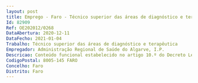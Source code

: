 ```yaml
--- 
layout: post
title: Emprego - Faro - Técnico superior das áreas de diagnóstico e terapêutica
Id: 82909
Ref: OE202012/0268
DataAbertura: 2020-12-11
DataFecho: 2021-01-04
Trabalho: Técnico superior das áreas de diagnóstico e terapêutica
Empregador: Administração Regional de Saúde do Algarve, I.P.
Descricao: Conteúdo funcional estabelecido no artigo 10.º do Decreto Lei n.º 111 2017, de 31 de agosto.
CodigoPostal: 8005-145 FARO
Concelho: Faro
Distrito: Faro
--- 
```

